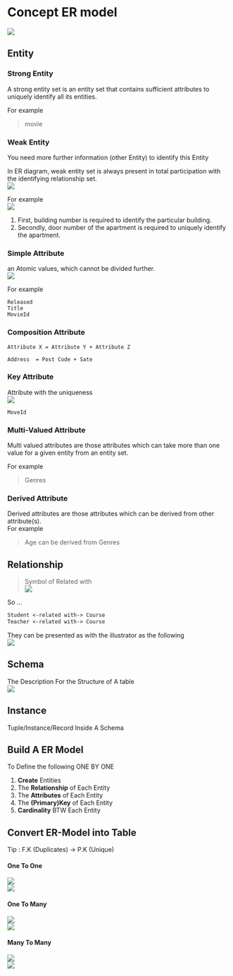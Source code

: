 # Concept ER model 
![](https://i.imgur.com/C5k7vxS.png)   

## Entity   

### Strong Entity  

A strong entity set is an entity set that contains sufficient attributes to uniquely identify all its entities.  

For example  
> movie  

### Weak Entity   
You need more further information (other Entity) to identify this Entity   

In ER diagram, weak entity set is always present in total participation with the identifying relationship set.   
![](https://i.imgur.com/p0eumRz.png)   


For example   
![](https://i.imgur.com/fg38HPG.png)   
1. First, building number is required to identify the particular building.  
2. Secondly, door number of the apartment is required to uniquely identify the apartment.  


### Simple Attribute   
an Atomic values, which cannot be divided further.  
![](https://i.imgur.com/fST4NZy.png)  

For example
```vim   
Released  
Title  
MovieId  
```

### Composition Attribute   
  
`Attribute X = Attribute Y + Attribute Z`

```vim
Address  = Post Code + Sate  
```

### Key Attribute
Attribute with the uniqueness   
![](https://i.imgur.com/9OTTIpT.png)   

```vim
MoveId
```  
  
### Multi-Valued Attribute  
Multi valued attributes are those attributes which can take more than one value for a given entity from an entity set.   

For example   
> Genres   

### Derived Attribute  

Derived attributes are those attributes which can be derived from other attribute(s).   
For example    
> Age can be derived from Genres    

## Relationship

> Symbol of Related with   
> ![](https://i.imgur.com/wJwhMs8.png)   


So ...   
```diff
Student <-related with-> Course  
Teacher <-related with-> Course  
```
They can be presented as with the illustrator as the following   
![](https://i.imgur.com/tDvne0E.png)    


## Schema 

The Description For the Structure of A table   
![](https://i.imgur.com/VhumQxn.png)   


## Instance

Tuple/Instance/Record Inside A Schema   

## Build A ER Model

To Define the following ONE BY ONE   
1. **Create** Entities
2. The **Relationship** of Each Entity
3. The **Attributes** of Each Entity
4. The **(Primary)Key** of Each Entity
5. **Cardinality** BTW Each Entity


## Convert ER-Model into Table   

Tip : F.K (Duplicates) $\rightarrow$ P.K (Unique)

#### One To One   
![](https://i.imgur.com/PLLPf8z.png)  
![](https://i.imgur.com/TDl8EtI.png)  
 
#### One To Many  
![](https://i.imgur.com/xBUX8ge.png)  
![](https://i.imgur.com/3PcAfQS.png)  
 
#### Many To Many   
![](https://i.imgur.com/XLUsWvk.png)   
![](https://i.imgur.com/hKzGqvg.png)  
